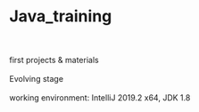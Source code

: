 # Java_training
<br><br>
first projects & materials
<br><br>
Evolving stage
<br><br>
working environment: IntelliJ 2019.2 x64, JDK 1.8 
